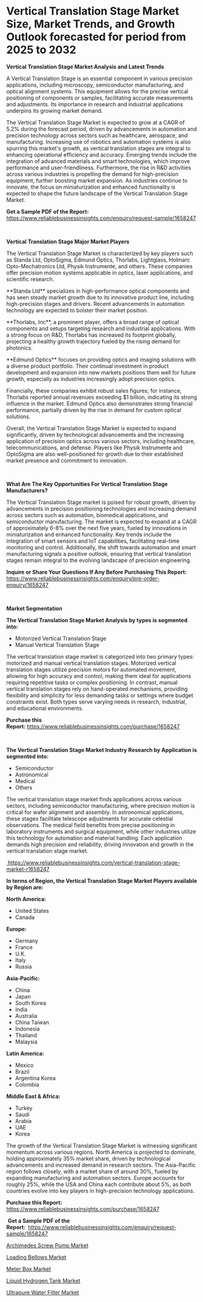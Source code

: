 <p><h1>Vertical Translation Stage Market Size, Market Trends, and Growth Outlook forecasted for period from 2025 to 2032</h1></p><p><strong>Vertical Translation Stage Market Analysis and Latest Trends</strong></p>
<p><p>A Vertical Translation Stage is an essential component in various precision applications, including microscopy, semiconductor manufacturing, and optical alignment systems. This equipment allows for the precise vertical positioning of components or samples, facilitating accurate measurements and adjustments. Its importance in research and industrial applications underpins its growing market demand.</p><p>The Vertical Translation Stage Market is expected to grow at a CAGR of 5.2% during the forecast period, driven by advancements in automation and precision technology across sectors such as healthcare, aerospace, and manufacturing. Increasing use of robotics and automation systems is also spurring this market's growth, as vertical translation stages are integral to enhancing operational efficiency and accuracy. Emerging trends include the integration of advanced materials and smart technologies, which improve performance and user-friendliness. Furthermore, the rise in R&D activities across various industries is propelling the demand for high-precision equipment, further boosting market expansion. As industries continue to innovate, the focus on miniaturization and enhanced functionality is expected to shape the future landscape of the Vertical Translation Stage Market.</p></p>
<p><strong>Get a Sample PDF of the Report:&nbsp;</strong> <a href="https://www.reliablebusinessinsights.com/enquiry/request-sample/1658247?utm_campaign=60&utm_medium=2&utm_source=Github&utm_content=ia&utm_term=17022025&utm_id=vertical-translation-stage">https://www.reliablebusinessinsights.com/enquiry/request-sample/1658247</a></p>
<p>&nbsp;</p>
<p><strong>Vertical Translation Stage Major Market Players</strong></p>
<p><p>The Vertical Translation Stage Market is characterized by key players such as Standa Ltd, OptoSigma, Edmund Optics, Thorlabs, Lightglass, Holmarc Opto-Mechatronics Ltd, Physik Instrumente, and others. These companies offer precision motion systems applicable in optics, laser applications, and scientific research.</p><p>**Standa Ltd** specializes in high-performance optical components and has seen steady market growth due to its innovative product line, including high-precision stages and drivers. Recent advancements in automation technology are expected to bolster their market position.</p><p>**Thorlabs, Inc**, a prominent player, offers a broad range of optical components and setups targeting research and industrial applications. With a strong focus on R&D, Thorlabs has increased its footprint globally, projecting a healthy growth trajectory fueled by the rising demand for photonics.</p><p>**Edmund Optics** focuses on providing optics and imaging solutions with a diverse product portfolio. Their continual investment in product development and expansion into new markets positions them well for future growth, especially as industries increasingly adopt precision optics.</p><p>Financially, these companies exhibit robust sales figures; for instance, Thorlabs reported annual revenues exceeding $1 billion, indicating its strong influence in the market. Edmund Optics also demonstrates strong financial performance, partially driven by the rise in demand for custom optical solutions.</p><p>Overall, the Vertical Translation Stage Market is expected to expand significantly, driven by technological advancements and the increasing application of precision optics across various sectors, including healthcare, telecommunications, and defense. Players like Physik Instrumente and OptoSigma are also well-positioned for growth due to their established market presence and commitment to innovation.</p></p>
<p>&nbsp;</p>
<p><strong>What Are The Key Opportunities For Vertical Translation Stage Manufacturers?</strong></p>
<p><p>The Vertical Translation Stage market is poised for robust growth, driven by advancements in precision positioning technologies and increasing demand across sectors such as automation, biomedical applications, and semiconductor manufacturing. The market is expected to expand at a CAGR of approximately 6-8% over the next five years, fueled by innovations in miniaturization and enhanced functionality. Key trends include the integration of smart sensors and IoT capabilities, facilitating real-time monitoring and control. Additionally, the shift towards automation and smart manufacturing signals a positive outlook, ensuring that vertical translation stages remain integral to the evolving landscape of precision engineering.</p></p>
<p><strong>Inquire or Share Your Questions If Any Before Purchasing This Report:</strong> <a href="https://www.reliablebusinessinsights.com/enquiry/pre-order-enquiry/1658247?utm_campaign=60&utm_medium=2&utm_source=Github&utm_content=ia&utm_term=17022025&utm_id=vertical-translation-stage">https://www.reliablebusinessinsights.com/enquiry/pre-order-enquiry/1658247</a></p>
<p>&nbsp;</p>
<p><strong>Market Segmentation</strong></p>
<p><strong>The Vertical Translation Stage Market Analysis by types is segmented into:</strong></p>
<p><ul><li>Motorized Vertical Translation Stage</li><li>Manual Vertical Translation Stage</li></ul></p>
<p><p>The vertical translation stage market is categorized into two primary types: motorized and manual vertical translation stages. Motorized vertical translation stages utilize precision motors for automated movement, allowing for high accuracy and control, making them ideal for applications requiring repetitive tasks or complex positioning. In contrast, manual vertical translation stages rely on hand-operated mechanisms, providing flexibility and simplicity for less demanding tasks or settings where budget constraints exist. Both types serve varying needs in research, industrial, and educational environments.</p></p>
<p><strong>Purchase this Report:&nbsp;</strong><a href="https://www.reliablebusinessinsights.com/purchase/1658247?utm_campaign=60&utm_medium=2&utm_source=Github&utm_content=ia&utm_term=17022025&utm_id=vertical-translation-stage">https://www.reliablebusinessinsights.com/purchase/1658247</a></p>
<p>&nbsp;</p>
<p><strong>The Vertical Translation Stage Market Industry Research by Application is segmented into:</strong></p>
<p><ul><li>Semiconductor</li><li>Astronomical</li><li>Medical</li><li>Others</li></ul></p>
<p><p>The vertical translation stage market finds applications across various sectors, including semiconductor manufacturing, where precision motion is critical for wafer alignment and assembly. In astronomical applications, these stages facilitate telescope adjustments for accurate celestial observations. The medical field benefits from precise positioning in laboratory instruments and surgical equipment, while other industries utilize this technology for automation and material handling. Each application demands high precision and reliability, driving innovation and growth in the vertical translation stage market.</p></p>
<p><a href="https://www.reliablebusinessinsights.com/vertical-translation-stage-market-r1658247?utm_campaign=60&utm_medium=2&utm_source=Github&utm_content=ia&utm_term=17022025&utm_id=vertical-translation-stage">&nbsp;https://www.reliablebusinessinsights.com/vertical-translation-stage-market-r1658247</a></p>
<p><strong>In terms of Region, the Vertical Translation Stage Market Players available by Region are:</strong></p>
<p>
    <p> <strong> North America: </strong>
        <ul>
            <li>United States</li>
            <li>Canada</li>
        </ul>
        </p> 
    <p> <strong> Europe: </strong>
        <ul>
            <li>Germany</li>
            <li>France</li>
            <li>U.K.</li>
            <li>Italy</li>
            <li>Russia</li>
        </ul>
        </p> 
    <p> <strong> Asia-Pacific: </strong>
        <ul>
            <li>China</li>
            <li>Japan</li>
            <li>South Korea</li>
            <li>India</li>
            <li>Australia</li>
            <li>China Taiwan</li>
            <li>Indonesia</li>
            <li>Thailand</li>
            <li>Malaysia</li>
        </ul>
        </p> 
    <p> <strong> Latin America: </strong>
        <ul>
            <li>Mexico</li>
            <li>Brazil</li>
            <li>Argentina Korea</li>
            <li>Colombia</li>
        </ul>
        </p> 
    <p> <strong> Middle East & Africa: </strong>
        <ul>
            <li>Turkey</li>
            <li>Saudi</li>
            <li>Arabia</li>
            <li>UAE</li>
            <li>Korea</li>
        </ul>
    </p>
    </p>
<p><p>The growth of the Vertical Translation Stage Market is witnessing significant momentum across various regions. North America is projected to dominate, holding approximately 35% market share, driven by technological advancements and increased demand in research sectors. The Asia-Pacific region follows closely, with a market share of around 30%, fueled by expanding manufacturing and automation sectors. Europe accounts for roughly 25%, while the USA and China each contribute about 5%, as both countries evolve into key players in high-precision technology applications.</p></p>
<p><strong>Purchase this Report: </strong><a href="https://www.reliablebusinessinsights.com/purchase/1658247?utm_campaign=60&utm_medium=2&utm_source=Github&utm_content=ia&utm_term=17022025&utm_id=vertical-translation-stage">https://www.reliablebusinessinsights.com/purchase/1658247</a></p>
<p>&nbsp;<strong>Get a Sample PDF of the Report:&nbsp;&nbsp;</strong><a href="https://www.reliablebusinessinsights.com/enquiry/request-sample/1658247?utm_campaign=60&utm_medium=2&utm_source=Github&utm_content=ia&utm_term=17022025&utm_id=vertical-translation-stage">https://www.reliablebusinessinsights.com/enquiry/request-sample/1658247</a></p>
<p><strong></strong></p>
<p><p><a href="https://github.com/tjoensfibich/Market-Research-Report-List-1/blob/main/archimedes-screw-pump-market.md?utm_campaign=60&utm_medium=2&utm_source=Github&utm_content=ia&utm_term=17022025&utm_id=vertical-translation-stage">Archimedes Screw Pump Market</a></p><p><a href="https://github.com/rebheelder/Market-Research-Report-List-1/blob/main/loading-bellows-market.md?utm_campaign=60&utm_medium=2&utm_source=Github&utm_content=ia&utm_term=17022025&utm_id=vertical-translation-stage">Loading Bellows Market</a></p><p><a href="https://github.com/iceknahomi/Market-Research-Report-List-1/blob/main/meter-box-market.md?utm_campaign=60&utm_medium=2&utm_source=Github&utm_content=ia&utm_term=17022025&utm_id=vertical-translation-stage">Meter Box Market</a></p><p><a href="https://github.com/awalinfucci/Market-Research-Report-List-1/blob/main/liquid-hydrogen-tank-market.md?utm_campaign=60&utm_medium=2&utm_source=Github&utm_content=ia&utm_term=17022025&utm_id=vertical-translation-stage">Liquid Hydrogen Tank Market</a></p><p><a href="https://github.com/bezdanteniz/Market-Research-Report-List-1/blob/main/ultrapure-water-filter-market.md?utm_campaign=60&utm_medium=2&utm_source=Github&utm_content=ia&utm_term=17022025&utm_id=vertical-translation-stage">Ultrapure Water Filter Market</a></p></p>
